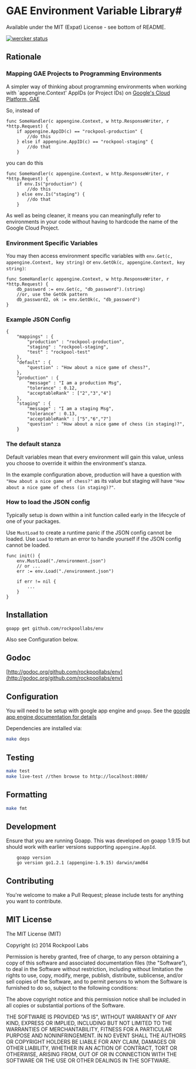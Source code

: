 # GAE Environment Variable Library#

Available under the MIT (Expat) License - see bottom of README.

[![wercker status](https://app.wercker.com/status/f972d38c3f08aa1f5ed3179631630995/m "wercker status")](https://app.wercker.com/project/bykey/f972d38c3f08aa1f5ed3179631630995)

## Rationale

### Mapping GAE Projects to Programming Environments

A simpler way of thinking about programming environments when working with `appengine.Context' AppIDs (or Project IDs) on [Google's Cloud Platform, GAE](https://cloud.google.com/appengine/docs)

So, instead of

```
func SomeHandler(c appengine.Context, w http.ResponseWriter, r *http.Request) {
	if appengine.AppID(c) == "rockpool-production" {
		//do this
	} else if appengine.AppID(c) == "rockpool-staging" {
		//do that
	}
```
you can do this

```
func SomeHandler(c appengine.Context, w http.ResponseWriter, r *http.Request) {
	if env.Is("production") {
		//do this
	} else env.Is("staging") {
		//do that
	}

```
As well as being cleaner, it means you can meaningfully refer to environments in your code without having to hardcode the name of the Google Cloud Project.

### Environment Specific Variables

You may then access environment specific variables with `env.Get(c, appengine.Context, key string)` or `env.GetOk(c, appengine.Context, key string)`:

```
func SomeHandler(c appengine.Context, w http.ResponseWriter, r *http.Request) {
	db_password := env.Get(c, "db_password").(string)
	//or, use the GetOk pattern
	db_password2, ok := env.GetOk(c, "db_password")
}
```

### Example JSON Config

```
{
    "mappings" : {
        "production" : "rockpool-production",
        "staging" : "rockpool-staging",
        "test" : "rockpool-test"
    },
	"default" : {
		"question" : "How about a nice game of chess?",
	},
	"production" : {
		"message" : "I am a production Msg",
		"tolerance" : 0.12,
		"acceptableRank" : ["2","3","4"]
	},
	"staging" : {
		"message" : "I am a staging Msg",
		"tolerance" : 0.13,
		"acceptableRank" : ["5","6","7"]
		"question" : "How about a nice game of chess (in staging)?",
	}
```


### The default stanza

Default variables mean that every environment will gain this value, unless you choose to override it within the environment's stanza.

In the example configuration above, production will have a question with `"How about a nice game of chess?"` as its value but staging will have `"How about a nice game of chess (in staging)?"`.

### How to load the JSON config

Typically setup is down within a init function called early in the lifecycle of one of your packages.

Use `MustLoad` to create a runtime panic if the JSON config cannot be loaded.
Use `Load` to return an error to handle yourself if the JSON config cannot be loaded.

```
func init() {
	env.MustLoad("./environment.json")
	// or ...
	err := env.Load("./environment.json")

	if err != nil {
		...
	}
}
```

## Installation

`goapp get github.com/rockpoollabs/env`

Also see Configuration below.

## Godoc
[http://godoc.org/github.com/rockpoollabs/env](http://godoc.org/github.com/rockpoollabs/env)

## Configuration

You will need to be setup with google app engine and `goapp`. See the [google app engine documentation for details](https://cloud.google.com/appengine/docs/go/gettingstarted/introduction)

Dependencies are installed via:
```bash
make deps
```

## Testing

```bash
make test
make live-test //then browse to http://localhost:8080/
```

## Formatting

```bash
make fmt
```

## Development

Ensure that you are running Goapp. This was developed on goapp 1.9.15 but should work with earlier versions supporting `appengine.AppId`.

```
	goapp version
	go version go1.2.1 (appengine-1.9.15) darwin/amd64
```

## Contributing

You're welcome to make a Pull Request; please include tests for anything you want to contribute.

## MIT License

The MIT License (MIT)

Copyright (c) 2014 Rockpool Labs

Permission is hereby granted, free of charge, to any person obtaining a copy
of this software and associated documentation files (the "Software"), to deal
in the Software without restriction, including without limitation the rights
to use, copy, modify, merge, publish, distribute, sublicense, and/or sell
copies of the Software, and to permit persons to whom the Software is
furnished to do so, subject to the following conditions:

The above copyright notice and this permission notice shall be included in
all copies or substantial portions of the Software.

THE SOFTWARE IS PROVIDED "AS IS", WITHOUT WARRANTY OF ANY KIND, EXPRESS OR
IMPLIED, INCLUDING BUT NOT LIMITED TO THE WARRANTIES OF MERCHANTABILITY,
FITNESS FOR A PARTICULAR PURPOSE AND NONINFRINGEMENT. IN NO EVENT SHALL THE
AUTHORS OR COPYRIGHT HOLDERS BE LIABLE FOR ANY CLAIM, DAMAGES OR OTHER
LIABILITY, WHETHER IN AN ACTION OF CONTRACT, TORT OR OTHERWISE, ARISING FROM,
OUT OF OR IN CONNECTION WITH THE SOFTWARE OR THE USE OR OTHER DEALINGS IN
THE SOFTWARE.
